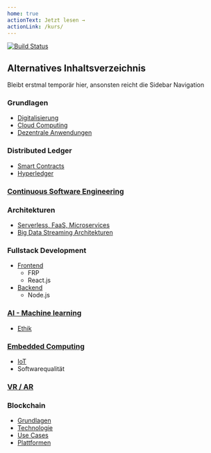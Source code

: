 ```yaml
---
home: true
actionText: Jetzt lesen →
actionLink: /kurs/
---
```


[![Build Status](https://travis-ci.org/SGSE18/book.svg?branch=master)](https://travis-ci.org/SGSE18/book)



## Alternatives Inhaltsverzeichnis

Bleibt erstmal temporär hier, ansonsten reicht die Sidebar Navigation

### Grundlagen

 * [Digitalisierung](/digitalisierung/)
 * [Cloud Computing](/cloud/)
 * [Dezentrale Anwendungen](/dezentralisierung/)

### Distributed Ledger
 * [Smart Contracts](/smartcontract/)
 * [Hyperledger](/hyperledger/)

### [Continuous Software Engineering](/continuous-software-engineering/)

### Architekturen

 * [Serverless, FaaS, Microservices](/microservices/)
 * [Big Data Streaming Architekturen](/streaming-architectures/)

### Fullstack Development
 * [Frontend](/fullstack/frontend/)
   * FRP
   * React.js
 * [Backend](/fullstack/backend/)
   * Node.js

### [AI - Machine learning](/ai-ml/)
  * [Ethik](/ethik/)

### [Embedded Computing](/embedded/)
  * [IoT](/iot/)
  * Softwarequalität

### [VR / AR](/vr-ar/)

### Blockchain
*  [Grundlagen](/blockchain/grundlagen/)
*  [Technologie](/blockchain/technologie/)
*  [Use Cases](/blockchain/usecases/)
*  [Plattformen](/blockchain/plattformen/)
